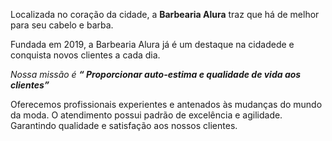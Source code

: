<!DOCTYPE HTML>
<html lang="pt-br">
    <head><meta charset= "UTF-8">
    <title>Barbearia Alura</title></head>
    <body> 
    <p>Localizada no coração da cidade, a <strong>Barbearia Alura</strong> traz que há de melhor para seu cabelo e barba. 
    </p>
    <p>Fundada em 2019, a Barbearia Alura já é um destaque na cidadede e conquista novos clientes a cada dia.</p>
    <p><em>Nossa missão é <strong>“ Proporcionar auto-estima e qualidade de vida aos clientes”</strong></em></p>
    <p>Oferecemos profissionais experientes e antenados às mudanças do mundo da moda. O atendimento possui padrão de 
    excelência e agilidade. Garantindo qualidade e satisfação aos nossos clientes.</p>
    </body>
    
</HTML>
